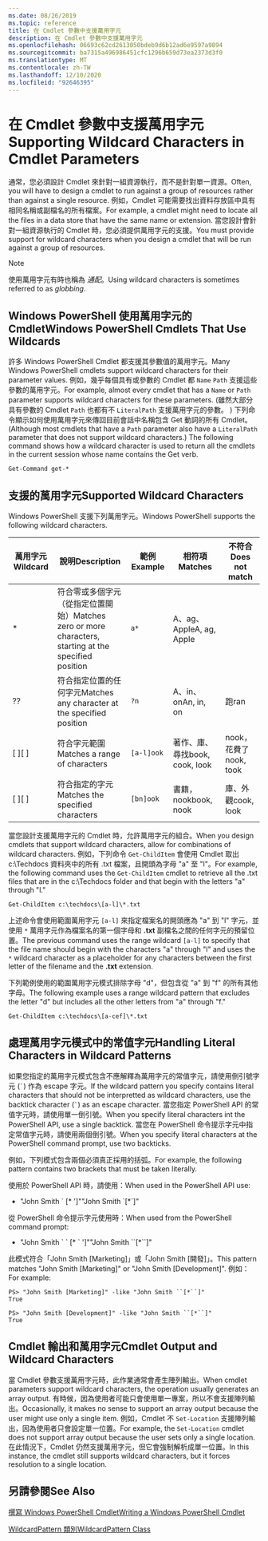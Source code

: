 ```yaml
---
ms.date: 08/26/2019
ms.topic: reference
title: 在 Cmdlet 參數中支援萬用字元
description: 在 Cmdlet 參數中支援萬用字元
ms.openlocfilehash: 06693c62cd2613050bdeb9d6b12ad6e9597a9894
ms.sourcegitcommit: ba7315a496986451cfc1296b659d73ea2373d3f0
ms.translationtype: MT
ms.contentlocale: zh-TW
ms.lasthandoff: 12/10/2020
ms.locfileid: "92646395"
---
```

# <a name="supporting-wildcard-characters-in-cmdlet-parameters"></a><span data-ttu-id="9dcf6-103">在 Cmdlet 參數中支援萬用字元</span><span class="sxs-lookup"><span data-stu-id="9dcf6-103">Supporting Wildcard Characters in Cmdlet Parameters</span></span>

<span data-ttu-id="9dcf6-104">通常，您必須設計 Cmdlet 來針對一組資源執行，而不是針對單一資源。</span><span class="sxs-lookup"><span data-stu-id="9dcf6-104">Often, you will have to design a cmdlet to run against a group of resources rather than against a single resource.</span></span> <span data-ttu-id="9dcf6-105">例如，Cmdlet 可能需要找出資料存放區中具有相同名稱或副檔名的所有檔案。</span><span class="sxs-lookup"><span data-stu-id="9dcf6-105">For example, a cmdlet might need to locate all the files in a data store that have the same name or extension.</span></span> <span data-ttu-id="9dcf6-106">當您設計會針對一組資源執行的 Cmdlet 時，您必須提供萬用字元的支援。</span><span class="sxs-lookup"><span data-stu-id="9dcf6-106">You must provide support for wildcard characters when you design a cmdlet that will be run against a group of resources.</span></span>

> [!NOTE]
> <span data-ttu-id="9dcf6-107">使用萬用字元有時也稱為 *通配*。</span><span class="sxs-lookup"><span data-stu-id="9dcf6-107">Using wildcard characters is sometimes referred to as *globbing*.</span></span>

## <a name="windows-powershell-cmdlets-that-use-wildcards"></a><span data-ttu-id="9dcf6-108">Windows PowerShell 使用萬用字元的 Cmdlet</span><span class="sxs-lookup"><span data-stu-id="9dcf6-108">Windows PowerShell Cmdlets That Use Wildcards</span></span>

 <span data-ttu-id="9dcf6-109">許多 Windows PowerShell Cmdlet 都支援其參數值的萬用字元。</span><span class="sxs-lookup"><span data-stu-id="9dcf6-109">Many Windows PowerShell cmdlets support wildcard characters for their parameter values.</span></span> <span data-ttu-id="9dcf6-110">例如，幾乎每個具有或參數的 Cmdlet 都 `Name` `Path` 支援這些參數的萬用字元。</span><span class="sxs-lookup"><span data-stu-id="9dcf6-110">For example, almost every cmdlet that has a `Name` or `Path` parameter supports wildcard characters for these parameters.</span></span> <span data-ttu-id="9dcf6-111"> (雖然大部分具有參數的 Cmdlet `Path` 也都有不 `LiteralPath` 支援萬用字元的參數。 ) 下列命令顯示如何使用萬用字元來傳回目前會話中名稱包含 Get 動詞的所有 Cmdlet。</span><span class="sxs-lookup"><span data-stu-id="9dcf6-111">(Although most cmdlets that have a `Path` parameter also have a `LiteralPath` parameter that does not support wildcard characters.) The following command shows how a wildcard character is used to return all the cmdlets in the current session whose name contains the Get verb.</span></span>

 `Get-Command get-*`

## <a name="supported-wildcard-characters"></a><span data-ttu-id="9dcf6-112">支援的萬用字元</span><span class="sxs-lookup"><span data-stu-id="9dcf6-112">Supported Wildcard Characters</span></span>

<span data-ttu-id="9dcf6-113">Windows PowerShell 支援下列萬用字元。</span><span class="sxs-lookup"><span data-stu-id="9dcf6-113">Windows PowerShell supports the following wildcard characters.</span></span>

| <span data-ttu-id="9dcf6-114">萬用字元</span><span class="sxs-lookup"><span data-stu-id="9dcf6-114">Wildcard</span></span> |                             <span data-ttu-id="9dcf6-115">說明</span><span class="sxs-lookup"><span data-stu-id="9dcf6-115">Description</span></span>                             |  <span data-ttu-id="9dcf6-116">範例</span><span class="sxs-lookup"><span data-stu-id="9dcf6-116">Example</span></span>   |     <span data-ttu-id="9dcf6-117">相符項</span><span class="sxs-lookup"><span data-stu-id="9dcf6-117">Matches</span></span>      | <span data-ttu-id="9dcf6-118">不符合</span><span class="sxs-lookup"><span data-stu-id="9dcf6-118">Does not match</span></span> |
| -------- | ------------------------------------------------------------------- | ---------- | ---------------- | -------------- |
| *        | <span data-ttu-id="9dcf6-119">符合零或多個字元（從指定位置開始）</span><span class="sxs-lookup"><span data-stu-id="9dcf6-119">Matches zero or more characters, starting at the specified position</span></span> | `a*`       | <span data-ttu-id="9dcf6-120">A、ag、Apple</span><span class="sxs-lookup"><span data-stu-id="9dcf6-120">A, ag, Apple</span></span>     |                |
| <span data-ttu-id="9dcf6-121">?</span><span class="sxs-lookup"><span data-stu-id="9dcf6-121">?</span></span>        | <span data-ttu-id="9dcf6-122">符合指定位置的任何字元</span><span class="sxs-lookup"><span data-stu-id="9dcf6-122">Matches any character at the specified position</span></span>                     | `?n`       | <span data-ttu-id="9dcf6-123">A、in、on</span><span class="sxs-lookup"><span data-stu-id="9dcf6-123">An, in, on</span></span>       | <span data-ttu-id="9dcf6-124">跑</span><span class="sxs-lookup"><span data-stu-id="9dcf6-124">ran</span></span>            |
| <span data-ttu-id="9dcf6-125">[ ]</span><span class="sxs-lookup"><span data-stu-id="9dcf6-125">[ ]</span></span>      | <span data-ttu-id="9dcf6-126">符合字元範圍</span><span class="sxs-lookup"><span data-stu-id="9dcf6-126">Matches a range of characters</span></span>                                       | `[a-l]ook` | <span data-ttu-id="9dcf6-127">著作、庫、尋找</span><span class="sxs-lookup"><span data-stu-id="9dcf6-127">book, cook, look</span></span> | <span data-ttu-id="9dcf6-128">nook，花費了</span><span class="sxs-lookup"><span data-stu-id="9dcf6-128">nook, took</span></span>     |
| <span data-ttu-id="9dcf6-129">[ ]</span><span class="sxs-lookup"><span data-stu-id="9dcf6-129">[ ]</span></span>      | <span data-ttu-id="9dcf6-130">符合指定的字元</span><span class="sxs-lookup"><span data-stu-id="9dcf6-130">Matches the specified characters</span></span>                                    | `[bn]ook`  | <span data-ttu-id="9dcf6-131">書籍，nook</span><span class="sxs-lookup"><span data-stu-id="9dcf6-131">book, nook</span></span>       | <span data-ttu-id="9dcf6-132">庫、外觀</span><span class="sxs-lookup"><span data-stu-id="9dcf6-132">cook, look</span></span>     |

<span data-ttu-id="9dcf6-133">當您設計支援萬用字元的 Cmdlet 時，允許萬用字元的組合。</span><span class="sxs-lookup"><span data-stu-id="9dcf6-133">When you design cmdlets that support wildcard characters, allow for combinations of wildcard characters.</span></span> <span data-ttu-id="9dcf6-134">例如，下列命令 `Get-ChildItem` 會使用 Cmdlet 取出 c:\Techdocs 資料夾中的所有 .txt 檔案，且開頭為字母 "a" 至 "l"。</span><span class="sxs-lookup"><span data-stu-id="9dcf6-134">For example, the following command uses the `Get-ChildItem` cmdlet to retrieve all the .txt files that are in the c:\Techdocs folder and that begin with the letters "a" through "l."</span></span>

`Get-ChildItem c:\techdocs\[a-l]\*.txt`

<span data-ttu-id="9dcf6-135">上述命令會使用範圍萬用字元 `[a-l]` 來指定檔案名的開頭應為 "a" 到 "l" 字元，並使用 `*` 萬用字元作為檔案名的第一個字母和 **.txt** 副檔名之間的任何字元的預留位置。</span><span class="sxs-lookup"><span data-stu-id="9dcf6-135">The previous command uses the range wildcard `[a-l]` to specify that the file name should begin with the characters "a" through "l" and uses the `*` wildcard character as a placeholder for any characters between the first letter of the filename and the **.txt** extension.</span></span>

<span data-ttu-id="9dcf6-136">下列範例使用的範圍萬用字元模式排除字母 "d"，但包含從 "a" 到 "f" 的所有其他字母。</span><span class="sxs-lookup"><span data-stu-id="9dcf6-136">The following example uses a range wildcard pattern that excludes the letter "d" but includes all the other letters from "a" through "f."</span></span>

`Get-ChildItem c:\techdocs\[a-cef]\*.txt`

## <a name="handling-literal-characters-in-wildcard-patterns"></a><span data-ttu-id="9dcf6-137">處理萬用字元模式中的常值字元</span><span class="sxs-lookup"><span data-stu-id="9dcf6-137">Handling Literal Characters in Wildcard Patterns</span></span>

<span data-ttu-id="9dcf6-138">如果您指定的萬用字元模式包含不應解釋為萬用字元的常值字元，請使用倒引號字元 (`` ` ``) 作為 escape 字元。</span><span class="sxs-lookup"><span data-stu-id="9dcf6-138">If the wildcard pattern you specify contains literal characters that should not be interpretted as wildcard characters, use the backtick character (`` ` ``) as an escape character.</span></span> <span data-ttu-id="9dcf6-139">當您指定 PowerShell API 的常值字元時，請使用單一倒引號。</span><span class="sxs-lookup"><span data-stu-id="9dcf6-139">When you specify literal characters int the PowerShell API, use a single backtick.</span></span> <span data-ttu-id="9dcf6-140">當您在 PowerShell 命令提示字元中指定常值字元時，請使用兩個倒引號。</span><span class="sxs-lookup"><span data-stu-id="9dcf6-140">When you specify literal characters at the PowerShell command prompt, use two backticks.</span></span>

<span data-ttu-id="9dcf6-141">例如，下列模式包含兩個必須真正採用的括弧。</span><span class="sxs-lookup"><span data-stu-id="9dcf6-141">For example, the following pattern contains two brackets that must be taken literally.</span></span>

<span data-ttu-id="9dcf6-142">使用於 PowerShell API 時，請使用：</span><span class="sxs-lookup"><span data-stu-id="9dcf6-142">When used in the PowerShell API use:</span></span>

- <span data-ttu-id="9dcf6-143">"John Smith \` [\* ']"</span><span class="sxs-lookup"><span data-stu-id="9dcf6-143">"John Smith \`[\*\`]"</span></span>

<span data-ttu-id="9dcf6-144">從 PowerShell 命令提示字元使用時：</span><span class="sxs-lookup"><span data-stu-id="9dcf6-144">When used from the PowerShell command prompt:</span></span>

- <span data-ttu-id="9dcf6-145">"John Smith \` \` [\* \` ']"</span><span class="sxs-lookup"><span data-stu-id="9dcf6-145">"John Smith \`\`[\*\`\`]"</span></span>

<span data-ttu-id="9dcf6-146">此模式符合「John Smith [Marketing]」或「John Smith [開發]」。</span><span class="sxs-lookup"><span data-stu-id="9dcf6-146">This pattern matches "John Smith [Marketing]" or "John Smith [Development]".</span></span> <span data-ttu-id="9dcf6-147">例如：</span><span class="sxs-lookup"><span data-stu-id="9dcf6-147">For example:</span></span>

```
PS> "John Smith [Marketing]" -like "John Smith ``[*``]"
True

PS> "John Smith [Development]" -like "John Smith ``[*``]"
True
```

## <a name="cmdlet-output-and-wildcard-characters"></a><span data-ttu-id="9dcf6-148">Cmdlet 輸出和萬用字元</span><span class="sxs-lookup"><span data-stu-id="9dcf6-148">Cmdlet Output and Wildcard Characters</span></span>

<span data-ttu-id="9dcf6-149">當 Cmdlet 參數支援萬用字元時，此作業通常會產生陣列輸出。</span><span class="sxs-lookup"><span data-stu-id="9dcf6-149">When cmdlet parameters support wildcard characters, the operation usually generates an array output.</span></span>
<span data-ttu-id="9dcf6-150">有時候，因為使用者可能只會使用單一專案，所以不會支援陣列輸出。</span><span class="sxs-lookup"><span data-stu-id="9dcf6-150">Occasionally, it makes no sense to support an array output because the user might use only a single item.</span></span> <span data-ttu-id="9dcf6-151">例如，Cmdlet 不 `Set-Location` 支援陣列輸出，因為使用者只會設定單一位置。</span><span class="sxs-lookup"><span data-stu-id="9dcf6-151">For example, the `Set-Location` cmdlet does not support array output because the user sets only a single location.</span></span> <span data-ttu-id="9dcf6-152">在此情況下，Cmdlet 仍然支援萬用字元，但它會強制解析成單一位置。</span><span class="sxs-lookup"><span data-stu-id="9dcf6-152">In this instance, the cmdlet still supports wildcard characters, but it forces resolution to a single location.</span></span>

## <a name="see-also"></a><span data-ttu-id="9dcf6-153">另請參閱</span><span class="sxs-lookup"><span data-stu-id="9dcf6-153">See Also</span></span>

[<span data-ttu-id="9dcf6-154">撰寫 Windows PowerShell Cmdlet</span><span class="sxs-lookup"><span data-stu-id="9dcf6-154">Writing a Windows PowerShell Cmdlet</span></span>](./writing-a-windows-powershell-cmdlet.md)

[<span data-ttu-id="9dcf6-155">WildcardPattern 類別</span><span class="sxs-lookup"><span data-stu-id="9dcf6-155">WildcardPattern Class</span></span>](/dotnet/api/system.management.automation.wildcardpattern)
